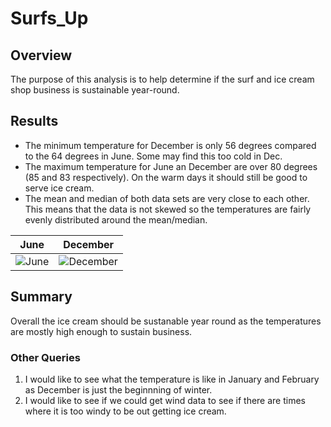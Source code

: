 # Surfs_Up

## Overview
The purpose of this analysis is to help determine if the surf and ice cream shop business is sustainable year-round.

## Results
* The minimum temperature for December is only 56 degrees compared to the 64 degrees in June. Some may find this too cold in Dec.
* The maximum temperature for June an December are over 80 degrees (85 and 83 respectively). On the warm days it should still be good to serve ice cream.
* The mean and median of both data sets are very close to each other. This means that the data is not skewed so the temperatures are fairly evenly distributed around the mean/median.

| June | December |
| ------------- | ------------- |
| ![June](https://user-images.githubusercontent.com/107961905/187835173-a5f54a48-2e7d-4f5a-aa64-9ef5ea8c2fd9.png)  | ![December](https://user-images.githubusercontent.com/107961905/187835186-04f9aafd-3759-463c-a638-8a96116aa29b.png)  |

## Summary
Overall the ice cream should be sustanable year round as the temperatures are mostly high enough to sustain business.

### Other Queries
1. I would like to see what the temperature is like in January and February as December is just the beginnning of winter.
2. I would like to see if we could get wind data to see if there are times where it is too windy to be out getting ice cream.

